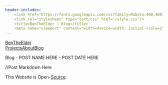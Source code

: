 ```yaml
---
header-includes:
    <link href="https://fonts.googleapis.com/css?family=Roboto:400,400italic,700italic,700" rel="stylesheet" type="text/css">
    <link rel="stylesheet" type="text/css" href="/style.css"/>
    <title>BenTheElder ~ Blog</title>
    <meta name="viewport" content="width=device-width, initial-scale=1">
---
```


<!DOCTYPE html>
<html lang="en">
<body>


<div class="header">
<div class="header-content">
<span class="brand"><a href="/">BenTheElder</a></span>
<div class="nav"><a href="/projects.html">Projects</a><a href="/about.html">About</a><a href="/blog.html">Blog</a>
</div>
</div>
</div>



<div class="tile blog-content">
<p class="blog-title">Blog - POST NAME HERE - POST DATE HERE</p>


//Post Markdown Here







<div style="clear: both;"></div>
</div>
</div>
<div class="tile footer">
<p>This Website is Open-<a href="https://github.com/BenTheElder/site">Source</a>.</p>
</div>
</body>
</html>


